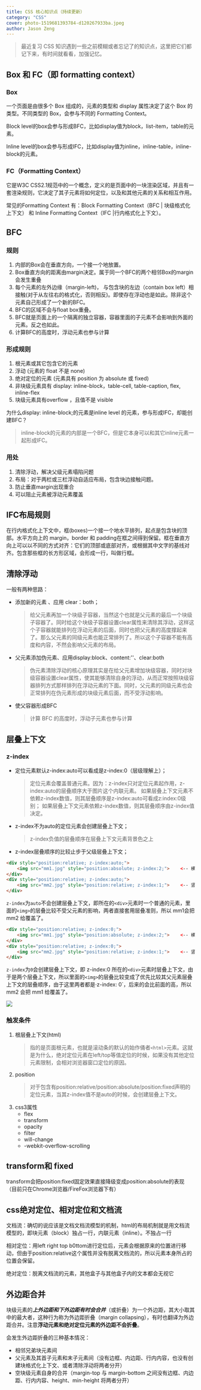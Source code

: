 ```yaml
---
title: CSS 核心知识点（持续更新）
category: "CSS"
cover: photo-1519681393784-d120267933ba.jpeg
author: Jason Zeng
---
```


> 最近复习 CSS 知识遇到一些之前模糊或者忘记了的知识点，这里把它们都记下来，有时间就看看，加强记忆。

## Box 和 FC（即 formatting context）

### Box

一个页面是由很多个 Box 组成的，元素的类型和 display 属性决定了这个 Box 的类型。不同类型的 Box，会参与不同的 Formatting Context。

Block level的box会参与形成BFC，比如display值为block，list-item，table的元素。

Inline level的box会参与形成IFC，比如display值为inline，inline-table，inline-block的元素。

### FC（Formatting Context）

它是W3C CSS2.1规范中的一个概念，定义的是页面中的一块渲染区域，并且有一套渲染规则，它决定了其子元素将如何定位，以及和其他元素的关系和相互作用。

常见的Formatting Context 有：Block Formatting Context（BFC | 块级格式化上下文） 和 Inline Formatting Context（IFC |行内格式化上下文）。


## BFC

### 规则

1. 内部的Box会在垂直方向，一个接一个地放置。
2. Box垂直方向的距离由margin决定。属于同一个BFC的两个相邻Box的margin会发生重叠
3. 每个元素的左外边缘（margin-left)， 与包含块的左边（contain box left）相接触(对于从左往右的格式化，否则相反)。即使存在浮动也是如此。除非这个元素自己形成了一个新的BFC。
4. BFC的区域不会与float box重叠。
5. BFC就是页面上的一个隔离的独立容器，容器里面的子元素不会影响到外面的元素。反之也如此。
6. 计算BFC的高度时，浮动元素也参与计算

### 形成规则

1. 根元素或其它包含它的元素
2. 浮动 (元素的 float 不是 none)
3. 绝对定位的元素 (元素具有 position 为 absolute 或 fixed)
4. 非块级元素具有 display: inline-block，table-cell, table-caption, flex, inline-flex
5. 块级元素具有overflow ，且值不是 visible

为什么display: inline-block;的元素是inline level 的元素，参与形成IFC，却能创建BFC？

> inline-block的元素的内部是一个BFC，但是它本身可以和其它inline元素一起形成IFC。

### 用处

1. 清除浮动，解决父级元素塌陷问题
2. 布局：对于两栏或三栏浮动自适应布局，包含块边接触问题。
3. 防止垂直margin出现重合
4. 可以阻止元素被浮动元素覆盖



## IFC布局规则

在行内格式化上下文中，框(boxes)一个接一个地水平排列，起点是包含块的顶部。水平方向上的 margin，border 和 padding在框之间得到保留。框在垂直方向上可以以不同的方式对齐：它们的顶部或底部对齐，或根据其中文字的基线对齐。包含那些框的长方形区域，会形成一行，叫做行框。

## 清除浮动

一般有两种思路：

- 添加新的元素 、应用 clear：both；
    > 给父元素再加一个块级子容器，当然这个也就是父元素的最后一个块级子容器了。同时给这个块级子容器设置clear属性来清除其浮动，这样这个子容器就能排列在浮动元素的后面，同时也把父元素的高度撑起来了。那么父元素的同级元素也能正常排列了。所以这个子容器不能有高度和内容，不然会影响父元素的布局。

- 父元素添加伪元素、应用display:block、content:''、clear:both
    > 伪元素清除浮动的核心原理其实是在给父元素增加块级容器，同时对块级容器设置clear属性，使其能够清除自身的浮动，从而正常按照块级容器排列方式那样排列在浮动元素的下面。同时，父元素的同级元素也会正常排列在伪元素形成的块级元素后面，而不受浮动影响。

- 使父容器形成BFC
    > 计算 BFC 的高度时，浮动子元素也参与计算



## 层叠上下文

### z-index

- 定位元素默认z-index:auto可以看成是z-index:0（层级理解上）；
    > 定位元素会覆盖普通元素。因为：z-index只对定位元素起作用，z-index:auto的层叠顺序大于图片这个内联元素。
    > 如果层叠上下文元素不依赖z-index数值，则其层叠顺序是z-index:auto可看成z:index:0级别；
    > 如果层叠上下文元素依赖z-index数值，则其层叠顺序由z-index值决定。
- z-index不为auto的定位元素会创建层叠上下文；
    > z-index负值的层叠顺序在层叠上下文元素背景色之上
- z-index层叠顺序的比较止步于父级层叠上下文；

```HTML
<div style="position:relative; z-index:auto;">
    <img src="mm1.jpg" style="position:absolute; z-index:2;">    <-- 横妹子 -->
</div>
<div style="position:relative; z-index:auto;">
    <img src="mm2.jpg" style="position:relative; z-index:1;">    <-- 竖妹子 -->
</div>
```

`z-index`为`auto`不会创建层叠上下文，即所在的`<div>`元素时一个普通的元素，里面的`<img>`的层叠比较不受父元素的影响，两者直接套用层叠准则，所以 mm1会把 mm2 给覆盖了。

```HTML
<div style="position:relative; z-index:0;">
    <img src="mm1.jpg" style="position:absolute; z-index:2;">    <-- 横妹子 -->
</div>
<div style="position:relative; z-index:0;">
    <img src="mm2.jpg" style="position:relative; z-index:1;">    <-- 竖妹子 -->
</div>
```

`z-index`为`0`会创建层叠上下文，即 z-index:0 所在的`<div>`元素时层叠上下文，由于是两个层叠上下文，所以里面的`<img>`的层叠比较变成了优先比较其父元素层叠上下文的层叠顺序，由于这里两者都是·z-index: 
0`，后来的会比前面的高，所以 mm2 会把 mm1 给覆盖了。


![](images/20190325154805828_194279989.png)


### 触发条件

1. 根层叠上下文(html)
    > 指的是页面根元素，也就是滚动条的默认的始作俑者`<html>`元素。这就是为什么，绝对定位元素在left/top等值定位的时候，如果没有其他定位元素限制，会相对浏览器窗口定位的原因。
2. position
    > 对于包含有position:relative/position:absolute/position:fixed声明的定位元素，当其z-index值不是auto的时候，会创建层叠上下文。
3. css3属性
    - flex
    - transform
    - opacity
    - filter
    - will-change
    - -webkit-overflow-scrolling



## transform和 fixed

transform会把position:fixed固定效果直接降级变成position:absolute的表现（目前只在Chrome浏览器/FireFox浏览器下有）

## css绝对定位、相对定位和文档流

文档流：确切的说应该是文档文档流模型的机制，html的布局机制就是用文档流模型的，即块元素（block）独占一行，内联元素（inline）。不独占一行

相对定位：用left right top b0ttom进行定位后，元素会根据原来的位置进行移动，但由于position:relative这个属性并没有脱离文档流的，所以元素本身所占的位置会保留。

绝对定位：脱离文档流的元素，其他盒子与其他盒子内的文本都会无视它

## 外边距合并

块级元素的***上外边距和下外边距有时会合并***（或折叠）为一个外边距，其大小取其中的最大者，这种行为称为外边距折叠（margin collapsing），有时也翻译为外边距合并。注意**浮动元素和绝对定位元素的外边距不会折叠**。

会发生外边距折叠的三种基本情况：

- 相邻兄弟块元素间
- 父元素及其首子元素和末子元素间（没有边框、内边距、行内内容，也没有创建块格式化上下文、或者清除浮动将两者分开）
- 空块级元素自身的合并（margin-top 与 margin-bottom 之间没有边框、内边距、行内内容、height、min-height 将两者分开）
